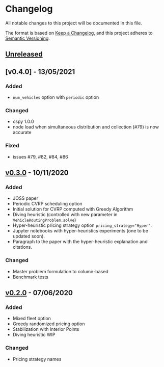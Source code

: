 # Changelog

All notable changes to this project will be documented in this file.

The format is based on [Keep a Changelog](https://keepachangelog.com/en/1.0.0/),
and this project adheres to [Semantic Versioning](https://semver.org/spec/v2.0.0.html).

## [Unreleased]

## [v0.4.0] - 13/05/2021

### Added
- `num_vehicles` option with `periodic` option

### Changed
- cspy 1.0.0
- node load when simultaneous distribution and collection (#79) is now accurate

### Fixed
- issues #79, #82, #84, #86

## [v0.3.0] - 10/11/2020

### Added

- JOSS paper
- Periodic CVRP scheduling option
- Initial solution for CVRP computed with Greedy Algorithm
- Diving heuristic (controlled with new parameter in `VehicleRoutingProblem.solve`)
- Hyper-heuristic pricing strategy option `pricing_strategy="Hyper"`.
- Jupyter notebooks with hyper-heuristics experiments (one to be updated soon).
- Paragraph to the paper with the hyper-heuristic explanation and citations.

### Changed

- Master problem formulation to column-based
- Benchmark tests

## [v0.2.0] - 07/06/2020

### Added

- Mixed fleet option
- Greedy randomized pricing option
- Stabilization with Interior Points
- Diving heuristic WIP

### Changed

- Pricing strategy names


[Unreleased]: https://github.com/Kuifje02/vrpy/compare/0.2.0...master
[v0.2.0]: https://github.com/Kuifje02/vrpy/compare/0.1.0...0.2.0
[v0.3.0]: https://github.com/Kuifje02/vrpy/compare/0.2.0...0.3.0
[v0.3.0]: https://github.com/Kuifje02/vrpy/compare/0.2.0...0.4.0
